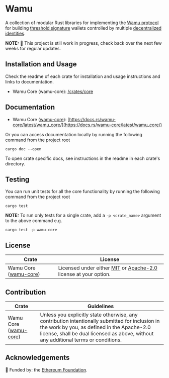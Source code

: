 # Wamu

A collection of modular Rust libraries for implementing the [Wamu protocol](https://wamu.tech/specification) for building [threshold signature](https://academy.binance.com/en/articles/threshold-signatures-explained) wallets controlled by multiple [decentralized identities](https://ethereum.org/en/decentralized-identity/).

**NOTE:** 🚧 This project is still work in progress, check back over the next few weeks for regular updates.

## Installation and Usage

Check the readme of each crate for installation and usage instructions and links to documentation.

- Wamu Core (wamu-core): [/crates/core](/crates/core)

## Documentation

- Wamu Core ([wamu-core](/crates/core)): [https://docs.rs/wamu-core/latest/wamu_core/](https://docs.rs/wamu-core/latest/wamu_core/)

Or you can access documentation locally by running the following command from the project root

```shell
cargo doc --open
```

To open crate specific docs, see instructions in the readme in each crate's directory.

## Testing

You can run unit tests for all the core functionality by running the following command from the project root

```shell
cargo test
```

**NOTE:** To run only tests for a single crate, add a `-p <crate_name>` argument to the above command e.g.
```shell
cargo test -p wamu-core
```

## License

| Crate                                 | License                                                                                                                    |
|---------------------------------------|----------------------------------------------------------------------------------------------------------------------------|
| Wamu Core ([wamu-core](/crates/core)) | Licensed under either [MIT](/crates/core/LICENSE-MIT) or [Apache-2.0](/crates/core/LICENSE-APACHE) license at your option. |

## Contribution

| Crate                                 | Guidelines                                                                                                                                                                                                                           |
|---------------------------------------|--------------------------------------------------------------------------------------------------------------------------------------------------------------------------------------------------------------------------------------|
| Wamu Core ([wamu-core](/crates/core)) | Unless you explicitly state otherwise, any contribution intentionally submitted for inclusion in the work by you, as defined in the Apache-2.0 license, shall be dual licensed as above, without any additional terms or conditions. |

## Acknowledgements

🌱 Funded by: the [Ethereum Foundation](https://esp.ethereum.foundation/).